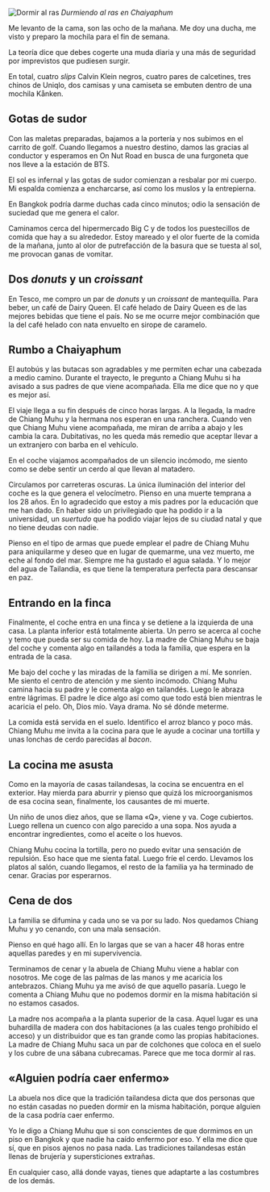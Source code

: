 ![Dormir al ras](https://lh3.googleusercontent.com/yEGJi3hv4mT-HST6kX3MWJyzFWKk_8HQJRSuorik2ScYJBz5KTGO8yKJH0lHEA53Hausl6BNGUtfYO64ToLnxd3uC1NA6uLbVwNW3plKHyf24F2gQqr3A6fN1jdHBhSlBROUAhSNFb-m8zFD7eCyyJ2zNomVjama-Kxl2JQ-VQ2PZMct5Rw7PAaWvoN8cZwe9JGTd6xPdY9ev0mR1-EQLEomwPrRV4za8O8gkPyhlNE_AOItF1MF2vf4vH4WbzuR7-h7ZvstCxpKodSJ6R3lBcaMe0gyVeaaGkUdF1dXFPUytUoDoc63jWKlm3eOhs7OGboKOOkcNA0N8dbY4c34cdsHw1Q7LLCmP3jP_xHQUu6PNR0y3cynb1o5clY9Aec6-p9UjzbepT-4tkGHUN7ZsYz-W06ZMhgCmtxNsyioDwiKk69seamYHChKp9kamC_QLiS39iF86y0aBs7YUZiWaRZDuuOBQjxm-0Oeyn6lwP29200iNXCWgWj04PL7d1FBzkpIS_wPU0zwvLbLmGJtue3AZJWTWBNcq61JQUdpbgXn7-EKEaJQ3uDWjzQq9qDUyQxj4Z_3-glN64yeWaG1lrauk6V1JlKmh4UD-8R5zUTH0J1vsA2y-8qUsUNqarP8o86nOC7PYEY7KnfInzUkUGpk_R-IDdw8qbhoV3Uc_1VrKJ5kW8osNkM94CXzK2eGE7US8byMXfE39atssDwC-ShxtQ=w1095-h821-no)
*Durmiendo al ras en Chaiyaphum*

Me levanto de la cama, son las ocho de la mañana. Me doy una ducha, me visto y preparo la mochila para el fin de semana. 

La teoría dice que debes cogerte una muda diaria y una más de seguridad por imprevistos que pudiesen surgir.

En total, cuatro *slips* Calvin Klein negros, cuatro pares de calcetines, tres chinos de Uniqlo, dos camisas y una camiseta se embuten dentro de una mochila Kånken.

## Gotas de sudor

Con las maletas preparadas, bajamos a la portería y nos subimos en el carrito de golf. Cuando llegamos a nuestro destino, damos las gracias al conductor y esperamos en On Nut Road en busca de una furgoneta que nos lleve a la estación de BTS. 

El sol es infernal y las gotas de sudor comienzan a resbalar por mi cuerpo. Mi espalda comienza a encharcarse, así como los muslos y la entrepierna. 

En Bangkok podría darme duchas cada cinco minutos; odio la sensación de suciedad que me genera el calor.  

Caminamos cerca del hipermercado Big C y de todos los puestecillos de comida que hay a su alrededor. Estoy mareado y el olor fuerte de la comida de la mañana, junto al olor de putrefacción de la basura que se tuesta al sol, me provocan ganas de vomitar. 

## Dos *donuts* y un *croissant*

En Tesco, me compro un par de *donuts* y un *croissant* de mantequilla. Para beber, un café de Dairy Queen. El café helado de Dairy Queen es de las mejores bebidas que tiene el país. No se me ocurre mejor combinación que la del café helado con nata envuelto en sirope de caramelo. 

## Rumbo a Chaiyaphum

El autobús y las butacas son agradables y me permiten echar una cabezada a medio camino. Durante el trayecto, le pregunto a Chiang Muhu si ha avisado a sus padres de que viene acompañada. Ella me dice que no y que es mejor así.

El viaje llega a su fin después de cinco horas largas. A la llegada, la madre de Chiang Muhu y la hermana nos esperan en una ranchera. Cuando ven que Chiang Muhu viene acompañada, me miran de arriba a abajo y les cambia la cara. Dubitativas, no les queda más remedio que aceptar llevar a un extranjero con barba en el vehículo. 

En el coche viajamos acompañados de un silencio incómodo, me siento como se debe sentir un cerdo al que llevan al matadero.  

Circulamos por carreteras oscuras. La única iluminación del interior del coche es la que genera el velocímetro. Pienso en una muerte temprana a los 28 años. En lo agradecido que estoy a mis padres por la educación que me han dado. En haber sido un privilegiado que ha podido ir a la universidad, un *suertudo* que ha podido viajar lejos de su ciudad natal y que no tiene deudas con nadie. 

Pienso en el tipo de armas que puede emplear el padre de Chiang Muhu para aniquilarme y deseo que en lugar de quemarme, una vez muerto, me eche al fondo del mar. Siempre me ha gustado el agua salada. Y lo mejor del agua de Tailandia, es que tiene la temperatura perfecta para descansar en paz.  

## Entrando en la finca

Finalmente, el coche entra en una finca y se detiene a la izquierda de una casa. La planta inferior está totalmente abierta. Un perro se acerca al coche y temo que pueda ser su comida de hoy. La madre de Chiang Muhu se baja del coche y comenta algo en tailandés a toda la familia, que espera en la entrada de la casa.

Me bajo del coche y las miradas de la familia se dirigen a mí. Me sonríen. Me siento el centro de atención y me siento incómodo. Chiang Muhu camina hacia su padre y le comenta algo en tailandés. Luego le abraza entre lágrimas. El padre le dice algo así como que todo está bien mientras le acaricia el pelo. Oh, Dios mío. Vaya drama. No sé dónde meterme.

La comida está servida en el suelo. Identifico el arroz blanco y poco más. Chiang Muhu me invita a la cocina para que le ayude a cocinar una tortilla y unas lonchas de cerdo parecidas al *bacon*.

## La cocina me asusta

Como en la mayoría de casas tailandesas, la cocina se encuentra en el exterior. Hay mierda para aburrir y pienso que quizá los microorganismos de esa cocina sean, finalmente, los causantes de mi muerte.

Un niño de unos diez años, que se llama «Q», viene y va. Coge cubiertos. Luego rellena un cuenco con algo parecido a una sopa. Nos ayuda a encontrar ingredientes, como el aceite o los huevos. 

Chiang Muhu cocina la tortilla, pero no puedo evitar una sensación de repulsión. Eso hace que me sienta fatal. Luego fríe el cerdo. Llevamos los platos al salón, cuando llegamos, el resto de la familia ya ha terminado de cenar. Gracias por esperarnos.

## Cena de dos

La familia se difumina y cada uno se va por su lado. Nos quedamos Chiang Muhu y yo cenando, con una mala sensación. 

Pienso en qué hago allí. En lo largas que se van a hacer 48 horas entre aquellas paredes y en mi supervivencia. 

Terminamos de cenar y la abuela de Chiang Muhu viene a hablar con nosotros. Me coge de las palmas de las manos y me acaricia los antebrazos. Chiang Muhu ya me avisó de que aquello pasaría. Luego le comenta a Chiang Muhu que no podemos dormir en la misma habitación si no estamos casados. 

La madre nos acompaña a la planta superior de la casa. Aquel lugar es una buhardilla de madera con dos habitaciones (a las cuales tengo prohibido el acceso) y un distribuidor que es tan grande como las propias habitaciones. La madre de Chiang Muhu saca un par de colchones que coloca en el suelo y los cubre de una sábana cubrecamas. Parece que me toca dormir al ras.

## «Alguien podría caer enfermo»

La abuela nos dice que la tradición tailandesa dicta que dos personas que no están casadas no pueden dormir en la misma habitación, porque alguien de la casa podría caer enfermo.

Yo le digo a Chiang Muhu que si son conscientes de que dormimos en un piso en Bangkok y que nadie ha caído enfermo por eso. Y ella me dice que sí, que en pisos ajenos no pasa nada. Las tradiciones tailandesas están llenas de brujería y supersticiones extrañas. 

En cualquier caso, allá donde vayas, tienes que adaptarte a las costumbres de los demás.
